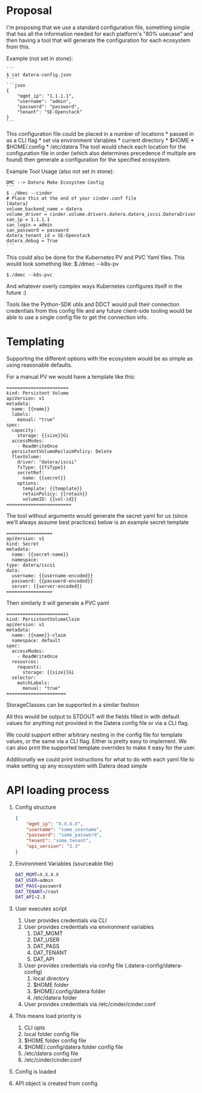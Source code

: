 Proposal
========
I'm proposing that we use a standard configuration file, something
simple that has all the information needed for each platform's "80%
usecase" and then having a tool that will generate the configuration for
each ecosystem from this.

Example (not set in stone):

    ```
    $ cat datera-config.json
    ```
    ```json
    {
        "mgmt_ip": "1.1.1.1",
        "username": "admin",
        "password": "password",
        "tenant": "SE-Openstack"
    }
    ```

This configuration file could be placed in a number of locations
    * passed in as a CLI flag
    * set via environment Variables
    * current directory
    * $HOME
    * $HOME/.config
    * /etc/datera
The tool would check each location for the configuration file in order
(which also determines precedence if multiple are found) then generate a
configuration for the specified ecosystem.

Example Tool Usage (also not set in stone):

    DMC --> Datera Make Ecosystem Config
    ```
    $ ./dmec --cinder
    # Place this at the end of your cinder.conf file
    [datera]
    volume_backend_name = datera
    volume_driver = cinder.volume.drivers.datera.datera_iscsi.DateraDriver
    san_ip = 1.1.1.1
    san_login = admin
    san_password = password
    datera_tenant_id = SE-Openstack
    datera_debug = True
    ```

This could also be done for the Kubernetes PV and PVC Yaml files.  This
would look something like:
    $./dmec --k8s-pv

    $./dmec --k8s-pvc

And whatever overly complex ways Kubernetes configures itself in the
future :)

Tools like the Python-SDK utils and DDCT would pull their connection
credentials from this config file and any future client-side tooling
would be able to use a single config file to get the connection info.


Templating
==========

Supporting the different options with the ecosystem would be as simple
as using reasonable defaults.

For a manual PV we would have a template like this:

```
=======================
kind: Persistent Volume
apiVersion: v1
metadata:
  name: {{name}}
  labels:
    manual: "true"
spec:
  capacity:
    storage: {{size}}Gi
  accessModes:
    - ReadWriteOnce
  persistentVolumeReclaimPolicy: Delete
  flexVolume:
    driver: "datera/iscsi"
    fsType: {{fsType}}
    secretRef:
      name: {{secret}}
    options:
      template: {{template}}
      retainPolicy: {{retain}}
      volumeID: {{vol-id}}
========================
```

The tool without arguments would generate the secret yaml for us (since
we'll always assume best practices) below is an example secret template

```
=================
apiVersion: v1
kind: Secret
metadata:
  name: {{secret-name}}
  namespace:
type: datera/iscsi
data:
  username: {{username-encoded}}
  password: {{password-encoded}}
  server: {{server-encoded}}
=================
```

Then similarly it will generate a PVC yaml

```
=======================
kind: PersistentVolumeClaim
apiVersion: v1
metadata:
  name: {{name}}-claim
  namespace: default
spec:
  accessModes:
    - ReadWriteOnce
  resources:
    requests:
      storage: {{size}}Gi
  selector:
    matchLabels:
      manual: "true"
======================
```

StorageClasses can be supported in a similar fashion

All this would be output to STDOUT will the fields filled in with
default values for anything not provided in the Datera config file or
via a CLI flag.

We could support either arbitrary nesting in the config file for
template values, or the same via a CLI flag.  Either is pretty easy to
implement.  We can also print the supported template overrides to make
it easy for the user.

Additionally we could print instructions for what to do with each yaml
file to make setting up any ecosystem with Datera dead simple



API loading process
===================

1. Config structure
    ```json
    {
        "mgmt_ip": "X.X.X.X",
        "username": "some_username",
        "password": "some_password",
        "tenant": "some_tenant",
        "api_version": "2.3"
    }
    ```
2. Environment Variables (sourceable file)
    ```bash
    DAT_MGMT=X.X.X.X
    DAT_USER=admin
    DAT_PASS=password
    DAT_TENANT=/root
    DAT_API=2.3
    ```
3. User executes script
    1. User provides credentials via CLI
    2. User provides credentials via environment variables
        1. DAT_MGMT
        2. DAT_USER
        3. DAT_PASS
        4. DAT_TENANT
        5. DAT_API
    3. User provides credentials via config file (.datera-config/datera-config)
        1. local directory
        2. $HOME folder
        3. $HOME/.config/datera folder
        4. /etc/datera folder
    4. User provides credentials via /etc/cinder/cinder.conf

4. This means load priority is
    1. CLI opts
    2. local folder config file
    3. $HOME folder config file
    4. $HOME/.config/datera folder config file
    5. /etc/datera config file
    6. /etc/cinder/cinder.conf

5. Config is loaded
6. API object is created from config
